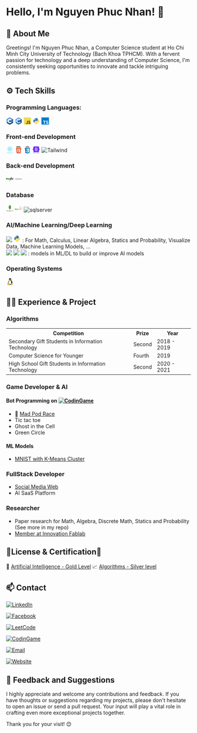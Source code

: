 # Hello, I'm Nguyen Phuc Nhan! 👋

## <a name="introduction">🤖 About Me </a>

Greetings! I'm Nguyen Phuc Nhan, a Computer Science student at Ho Chi Minh City University of Technology (Bach Khoa TPHCM). With a fervent passion for technology and a deep understanding of Computer Science, I'm consistently seeking opportunities to innovate and tackle intriguing problems.

## <a name="skill">⚙️ Tech Skills </a>

### **Programming Languages:**
  <div>
    <img src="https://raw.githubusercontent.com/devicons/devicon/master/icons/cplusplus/cplusplus-original.svg" align="center" alt="C++"/ width="4%">
    <img src="https://raw.githubusercontent.com/devicons/devicon/master/icons/c/c-original.svg" align="center" alt="C"/ width="4%">
    <img src="https://raw.githubusercontent.com/devicons/devicon/master/icons/javascript/javascript-original.svg" align="center" alt="JavaScript"/ width="4%">
    <img src="https://raw.githubusercontent.com/devicons/devicon/master/icons/python/python-original.svg" align="center" alt="Python"/ width="4%">
    <img src="https://raw.githubusercontent.com/devicons/devicon/master/icons/typescript/typescript-original.svg" align="center" alt="Python"/ width="4%">
  </div>

### **Front-end Development**
  <div>
    <img src="https://raw.githubusercontent.com/devicons/devicon/master/icons/react/react-original-wordmark.svg" align="center" alt="React"/ width="4%">
    <img src="https://raw.githubusercontent.com/devicons/devicon/master/icons/html5/html5-original-wordmark.svg" align="center" alt="HTML"/ width="4%">
    <img src="https://raw.githubusercontent.com/devicons/devicon/master/icons/css3/css3-original-wordmark.svg" align="center" alt="CSS"/ width="4%">
    <img src="https://raw.githubusercontent.com/devicons/devicon/master/icons/bootstrap/bootstrap-plain-wordmark.svg" align="center" alt="Bootstrap"/ width="4%">
    <img src="https://www.vectorlogo.zone/logos/tailwindcss/tailwindcss-icon.svg" align="center" alt="Tailwind"/ width="4%">
  </div>
  
### **Back-end Development**
  <div>
    <img src="https://raw.githubusercontent.com/devicons/devicon/master/icons/nodejs/nodejs-original-wordmark.svg" align="center" alt="NodeJs"/ width="4%" >
    <img src="https://raw.githubusercontent.com/devicons/devicon/master/icons/express/express-original-wordmark.svg" align="center" alt="Express"/ width="4%">
  </div>

### **Database**
  <div>
    <img src="https://raw.githubusercontent.com/devicons/devicon/master/icons/mongodb/mongodb-original-wordmark.svg" alt="MongoDB" width="4%">
    <img src="https://raw.githubusercontent.com/devicons/devicon/master/icons/mysql/mysql-original-wordmark.svg" alt="mysql" width="4%">
    <img src="https://www.svgrepo.com/show/303229/microsoft-sql-server-logo.svg" alt="sqlserver" width="4%">
  </div>
  
### **AI/Machine Learning/Deep Learning**
  <div>
    <img src="https://upload.wikimedia.org/wikipedia/commons/2/21/Matlab_Logo.png" width="4%">
    <img src="https://raw.githubusercontent.com/devicons/devicon/master/icons/python/python-original.svg" width="4%">
    : For Math, Calculus, Linear Algebra, Statics and Probability, Visualize Data, Machine Learning Models, ...
    <br>
    <img src="https://upload.wikimedia.org/wikipedia/commons/0/05/Scikit_learn_logo_small.svg" width="4%">
    <img src="https://www.vectorlogo.zone/logos/pytorch/pytorch-icon.svg" width="4%">
    <img src="https://www.vectorlogo.zone/logos/tensorflow/tensorflow-icon.svg" width="4%">
    : models in ML/DL to build or improve AI models
  </div>

### **Operating Systems**
  <div>
    <img src="https://raw.githubusercontent.com/devicons/devicon/master/icons/linux/linux-original.svg" width="4%">
  </div>

## <a name="experience">👨‍💻 Experience & Project</a>

### Algorithms

<div>
  <table>
    <tr>
        <th>Competition</th>
        <th>Prize</th>
        <th>Year</th>
    </tr>
    <tr>
        <td>Secondary Gift Students in Information Technology</td>
        <td>Second</td>
        <td>2018 - 2019</td>
    </tr>
    <tr>
        <td>Computer Science for Younger</td>
        <td>Fourth</td>
        <td>2019</td>
    </tr>
    <tr>
        <td>High School Gift Students in Information Technology</td>
        <td>Second</td>
        <td>2020 - 2021</td>
    </tr>
  </table>
</div>

### Game Developer & AI

#### Bot Programming on [![CodinGame](https://img.shields.io/badge/CodinGame-nhan__289-yellow?logo=codingame)](https://www.codingame.com/profile/3f88b771e04c6894b7485decd4291a7e8589985)

- 🚗 [Mad Pod Race](https://github.com/nhan2892005/GameBot-CodinGame/tree/main/MadPodRace)
- Tic tac toe
- Ghost in the Cell
- Green Circle

#### ML Models

- [MNIST with K-Means Cluster](https://github.com/nhan2892005/MachineLearning/blob/main/KmeansMnist.ipynb)

### FullStack Developer

- [Social Media Web](https://github.com/nhan2892005/FrontEnd-MERN_FullStackProject)
- AI SaaS Platform

### Researcher

- Paper research for Math, Algebra, Discrete Math, Statics and Probability (See more in my repo)
- [Member at Innovation Fablab](https://www.facebook.com/InnovationFablab)

## <a name="cerf">🏅License & Certification📜</a>
🧠 [Artificial Intelligence - Gold Level](https://www.codingame.com/certification/ynuRgEvfKb6dEnoGjG6xzg)
📈 [Algorithms - Silver level](https://www.codingame.com/certification/IUrJAw4WdpZf89_ODIOlVA)

## <a name="contact">📫 Contact </a>
[![LinkedIn](https://img.shields.io/badge/LinkedIn-Phuc_Nhan_Nguyen-blue?logo=linkedin)](https://www.linkedin.com/in/phuc-nhan-nguyen/)

[![Facebook](https://img.shields.io/badge/Facebook-Phúc_Nhân-blue?logo=facebook)](https://www.facebook.com/phucnhancshcmut/)

[![LeetCode](https://img.shields.io/badge/LeetCode-N289-orange?logo=leetcode)](https://leetcode.com/u/N289/)

[![CodinGame](https://img.shields.io/badge/CodinGame-nhan__289-yellow?logo=codingame)](https://www.codingame.com/profile/3f88b771e04c6894b7485decd4291a7e8589985)

[![Email](https://img.shields.io/badge/Email-nhan.nguyen2005phuyen@hcmut.edu.vn-green?logo=gmail)](nhan.nguyen2005phuyen@hcmut.edu.vn)

[![Website](https://img.shields.io/badge/Website-Visit-blue?logo=globe)](https://phucnhan289.great-site.net/1/Ph%C3%BAc-Nh%C3%A2n.html)

## <a name="feedback">📝 Feedback and Suggestions </a>

I highly appreciate and welcome any contributions and feedback. If you have thoughts or suggestions regarding my projects, please don't hesitate to open an issue or send a pull request. Your input will play a vital role in crafting even more exceptional projects together.

Thank you for your visit! 😊
